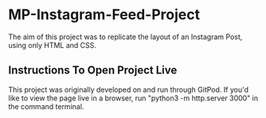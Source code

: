 # MP-Instagram-Feed-Project

  The aim of this project was to replicate the layout of an Instagram Post, using only HTML and CSS. 

## Instructions To Open Project Live

  This project was originally developed on and run through GitPod. If you'd like to view the page live in a browser, run "python3 -m http.server 3000" in the command terminal.
